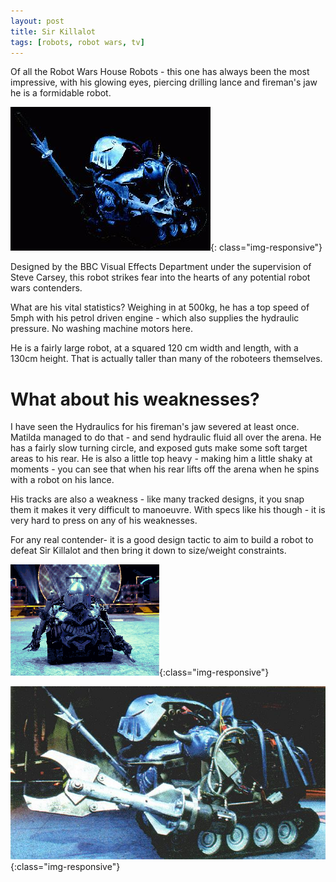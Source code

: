 ```yaml
---
layout: post
title: Sir Killalot
tags: [robots, robot wars, tv]
---
```

Of all the Robot Wars House Robots - this one has always been the most impressive, with his glowing eyes, piercing drilling lance and fireman's jaw he is a formidable robot.

![](/galleries/gallery-1-common-images/83-sirkillalot.gif){: class="img-responsive"}

Designed by the BBC Visual Effects Department under the supervision of Steve Carsey, this robot strikes fear into the hearts of any potential robot wars contenders.

What are his vital statistics? Weighing in at 500kg, he has a top speed of 5mph with his petrol driven engine - which also supplies the hydraulic pressure. No washing machine motors here.

He is a fairly large robot, at a squared 120 cm width and length, with a 130cm height. That is actually taller than many of the roboteers themselves.

# What about his weaknesses? 

I have seen the Hydraulics for his fireman's jaw severed at least once. Matilda managed to do that - and send hydraulic fluid all over the arena. He has a fairly slow turning circle, and exposed guts make some soft target areas to his rear. He is also a little top heavy - making him a little shaky at moments - you can see that when his rear lifts off the arena when he spins with a robot on his lance.

His tracks are also a weakness - like many tracked designs, it you snap them it makes it very difficult to manoeuvre. With specs like his though - it is very hard to press on any of his weaknesses.

For any real contender- it is a good design tactic to aim to build a robot to defeat Sir Killalot and then bring it down to size/weight constraints.


![](/galleries/gallery-1-common-images/178-sirk.gif){:class="img-responsive"}

![You really wouldnt want to get quite this close to Sir Killalot! Ouch](/galleries/gallery-1-common-images/179-killalot.jpg "You really wouldnt want to get quite this close to Sir Killalot! Ouch"){:class="img-responsive"}

